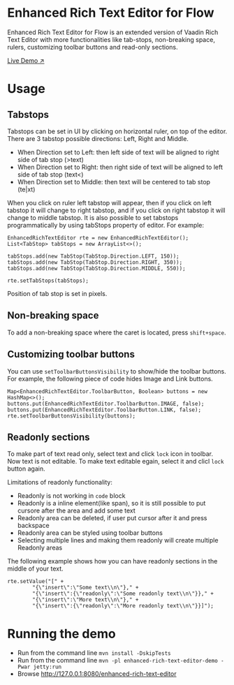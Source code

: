# Enhanced Rich Text Editor for Flow

Enhanced Rich Text Editor for Flow is an extended version of Vaadin Rich Text 
Editor with more functionalities like tab-stops, non-breaking space, rulers, customizing toolbar buttons and
read-only sections.

 [Live Demo ↗](https://incubator.app.fi/enhanced-rich-text-editor-demo/enhanced-rich-text-editor)

# Usage

## Tabstops

Tabstops can be set in UI by clicking on horizontal ruler, on top of the editor. 
There are 3 tabstop possible directions: Left, Right and Middle.
* When Direction set to Left: then left side of text will be aligned to right side of tab stop (>text)
* When Direction set to Right: then right side of text will be aligned to left side of tab stop  (text<)
* When Direction set to Middle: then text will be centered to tab stop  (te|xt)

When you click on ruler left tabstop will appear, 
then if you click on left tabstop it will change to right tabstop, and if you click on right tabstop it will change to middle tabstop. 
It is also possible to set tabstops programmatically by using tabStops property of editor. For example:

```
EnhancedRichTextEditor rte = new EnhancedRichTextEditor();
List<TabStop> tabStops = new ArrayList<>();

tabStops.add(new TabStop(TabStop.Direction.LEFT, 150));
tabStops.add(new TabStop(TabStop.Direction.RIGHT, 350));
tabStops.add(new TabStop(TabStop.Direction.MIDDLE, 550));

rte.setTabStops(tabStops);
```

Position of tab stop is set in pixels.

## Non-breaking space

To add a non-breaking space where the caret is located, press `shift+space`.

## Customizing toolbar buttons

You can use `setToolbarButtonsVisibility` to show/hide the toolbar buttons. For example, the following piece of code hides Image and Link buttons.

```
Map<EnhancedRichTextEditor.ToolbarButton, Boolean> buttons = new HashMap<>();
buttons.put(EnhancedRichTextEditor.ToolbarButton.IMAGE, false);
buttons.put(EnhancedRichTextEditor.ToolbarButton.LINK, false);
rte.setToolbarButtonsVisibility(buttons);
```

## Readonly sections

To make part of text read only, select text and click `lock` icon in toolbar. Now text is not editable. 
To make text editable egain, select it and clicl `lock` button again.

Limitations of readonly functionality:
* Readonly is not working in `code` block
* Readonly is a inline element(like span), so it is still possible to put cursore after the area and add some text
* Readonly area can be deleted, if user put cursor after it and press backspace
* Readonly area can be styled using toolbar buttons
* Selecting multiple lines and making them readonly will create multiple Readonly areas

The following example shows how you can have readonly sections in the middle of your text. 

```
rte.setValue("[" +
        "{\"insert\":\"Some text\\n\"}," +
        "{\"insert\":{\"readonly\":\"Some readonly text\\n\"}}," +
        "{\"insert\":\"More text\\n\"}," +
        "{\"insert\":{\"readonly\":\"More readonly text\\n\"}}]");
```

# Running the demo
* Run from the command line `mvn install -DskipTests`
* Run from the command line `mvn -pl enhanced-rich-text-editor-demo -Pwar jetty:run`
* Browse http://127.0.0.1:8080/enhanced-rich-text-editor

